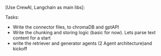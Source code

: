 [Use CrewAI, Langchain as main libs]:

Tasks:
* Write the connector files, to chromaDB and gptAPI
* Write the chunking and storing logic (basic for now). Lets parse text content for a start
* write the retriever and generator agents (2 Agent architecture)and kickoff
